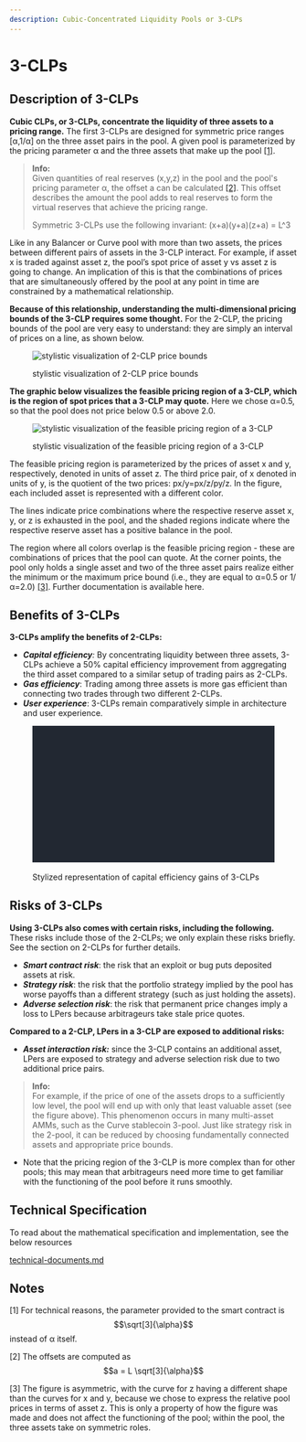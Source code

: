```yaml
---
description: Cubic-Concentrated Liquidity Pools or 3-CLPs
---
```


# 3-CLPs

## Description of 3-CLPs

**Cubic CLPs, or 3-CLPs, concentrate the liquidity of three assets to a pricing range.** The first 3-CLPs are designed for symmetric price ranges \[α,1/α] on the three asset pairs in the pool. A given pool is parameterized by the pricing parameter α and the three assets that make up the pool [\[1\]](3-clps.md#notes).

> **Info:**  
> Given quantities of real reserves (x,y,z) in the pool and the pool's pricing parameter α, the offset a can be calculated [\[2\]](3-clps.md#notes). This offset describes the amount the pool adds to real reserves to form the virtual reserves that achieve the pricing range.  
>
> Symmetric 3-CLPs use the following invariant: (x+a)(y+a)(z+a) = L^3

Like in any Balancer or Curve pool with more than two assets, the prices between different pairs of assets in the 3-CLP interact. For example, if asset x is traded against asset z, the pool’s spot price of asset y vs asset z is going to change. An implication of this is that the combinations of prices that are simultaneously offered by the pool at any point in time are constrained by a mathematical relationship.

**Because of this relationship, understanding the multi-dimensional pricing bounds of the 3-CLP requires some thought.** For the 2-CLP, the pricing bounds of the pool are very easy to understand: they are simply an interval of prices on a line, as shown below.

<figure><img src="https://lh6.googleusercontent.com/GbUtkQtQ-tuoYYkFyDMfDZv3gVtmrDXwxw9TjO74o2uW9N1Laes-2XpOS68S8NIeTtH0V0jry-IRwlmI2I5W36_SxgX_5oImxrsMvyjhwYD50ImQ-UddNM2ua0hq4Bzk26cmEJpfvke-MRBF8N6tp3Q" alt="stylistic visualization of 2-CLP price bounds"><figcaption><p>stylistic visualization of 2-CLP price bounds</p></figcaption></figure>

**The graphic below visualizes the feasible pricing region of a 3-CLP, which is the region of spot prices that a 3-CLP may quote.** Here we chose α=0.5, so that the pool does not price below 0.5 or above 2.0.

<figure><img src="https://lh6.googleusercontent.com/RBCkNsxzRrF7UbF74qSSNoa99_AjVg2HRyZhJ3xR4WeOjaxGoWxMPuz2vX2W_1gAGqc7LARkrcwjOGyxGMROvcwNpbBFI7PStehE4Aa8IfFgOfubFnDqRUs1gKqzCck7-uj16n7MOfwozAaKxx6EVWA" alt="stylistic visualization of the feasible pricing region of a 3-CLP"><figcaption><p>stylistic visualization of the feasible pricing region of a 3-CLP</p></figcaption></figure>

The feasible pricing region is parameterized by the prices of asset x and y, respectively, denoted in units of asset z. The third price pair, of x denoted in units of y, is the quotient of the two prices: px/y=px/z/py/z. In the figure, each included asset is represented with a different color.&#x20;

The lines indicate price combinations where the respective reserve asset x, y, or z is exhausted in the pool, and the shaded regions indicate where the respective reserve asset has a positive balance in the pool.&#x20;

The region where all colors overlap is the feasible pricing region - these are combinations of prices that the pool can quote. At the corner points, the pool only holds a single asset and two of the three asset pairs realize either the minimum or the maximum price bound (i.e., they are equal to α=0.5 or 1/α=2.0) [\[3\]](3-clps.md#notes). Further documentation is available here.

## Benefits of 3-CLPs

**3-CLPs amplify the benefits of 2-CLPs:**

* _**Capital efficiency**:_ By concentrating liquidity between three assets, 3-CLPs achieve a 50% capital efficiency improvement from aggregating the third asset compared to a similar setup of trading pairs as 2-CLPs.&#x20;
* _**Gas efficiency**_: Trading among three assets is more gas efficient than connecting two trades through two different 2-CLPs.&#x20;
* _**User experience**_: 3-CLPs remain comparatively simple in architecture and user experience.

<figure><img src="../assets/3-CLP-v4 (1).gif" alt="Stylized representation of capital efficiency gains of 3-CLPs"><figcaption><p>Stylized representation of capital efficiency gains of 3-CLPs</p></figcaption></figure>

## Risks of 3-CLPs&#x20;

**Using 3-CLPs also comes with certain risks, including the following.** These risks include those of the 2-CLPs; we only explain these risks briefly. See the section on 2-CLPs for further details.

* _**Smart contract risk**_: the risk that an exploit or bug puts deposited assets at risk.&#x20;
* _**Strategy risk**_: the risk that the portfolio strategy implied by the pool has worse payoffs than a different strategy (such as just holding the assets).&#x20;
* _**Adverse selection risk**_: the risk that permanent price changes imply a loss to LPers because arbitrageurs take stale price quotes.

**Compared to a 2-CLP, LPers in a 3-CLP are exposed to additional risks:**&#x20;

* _**Asset interaction risk:**_ since the 3-CLP contains an additional asset, LPers are exposed to strategy and adverse selection risk due to two additional price pairs.&#x20;

> **Info:**  
> For example, if the price of one of the assets drops to a sufficiently low level, the pool will end up with only that least valuable asset (see the figure above). This phenomenon occurs in many multi-asset AMMs, such as the Curve stablecoin 3-pool. Just like strategy risk in the 2-pool, it can be reduced by choosing fundamentally connected assets and appropriate price bounds.

* Note that the pricing region of the 3-CLP is more complex than for other pools; this may mean that arbitrageurs need more time to get familiar with the functioning of the pool before it runs smoothly.

## Technical Specification

To read about the mathematical specification and implementation, see the below resources

[technical-documents.md](../gyd/technical-documents.md)

## Notes

\[1] For technical reasons, the parameter provided to the smart contract is $$\sqrt[3]{\alpha}$$ instead of α itself.

\[2] The offsets are computed as $$a = L \sqrt[3]{\alpha}$$

\[3] The figure is asymmetric, with the curve for z having a different shape than the curves for x and y, because we chose to express the relative pool prices in terms of asset z. This is only a property of how the figure was made and does not affect the functioning of the pool; within the pool, the three assets take on symmetric roles.
